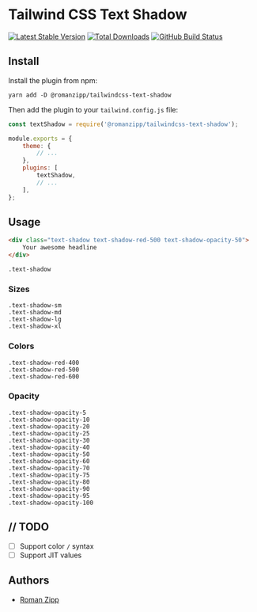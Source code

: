 # Tailwind CSS Text Shadow

[![Latest Stable Version](https://img.shields.io/npm/v/@romanzipp/tailwindcss-text-shadow?style=flat-square)](https://www.npmjs.com/package/@romanzipp/tailwindcss-text-shadow)
[![Total Downloads](https://img.shields.io/npm/dy/@romanzipp/tailwindcss-text-shadow?style=flat-square)](https://www.npmjs.com/package/@romanzipp/tailwindcss-text-shadow)
[![GitHub Build Status](https://img.shields.io/github/workflow/status/romanzipp/tailwindcss-text-shadow/Lint?style=flat-square)](https://github.com/romanzipp/tailwindcss-text-shadow/actions)

## Install

Install the plugin from npm:

```shell
yarn add -D @romanzipp/tailwindcss-text-shadow
```

Then add the plugin to your `tailwind.config.js` file:

```js
const textShadow = require('@romanzipp/tailwindcss-text-shadow');

module.exports = {
    theme: {
        // ...
    },
    plugins: [
        textShadow,
        // ...
    ],
};
```

## Usage

```html
<div class="text-shadow text-shadow-red-500 text-shadow-opacity-50">
    Your awesome headline
</div>

```
```
.text-shadow
```

### Sizes

```
.text-shadow-sm
.text-shadow-md
.text-shadow-lg
.text-shadow-xl
```

### Colors

```
.text-shadow-red-400
.text-shadow-red-500
.text-shadow-red-600
```

### Opacity

```
.text-shadow-opacity-5
.text-shadow-opacity-10
.text-shadow-opacity-20
.text-shadow-opacity-25
.text-shadow-opacity-30
.text-shadow-opacity-40
.text-shadow-opacity-50
.text-shadow-opacity-60
.text-shadow-opacity-70
.text-shadow-opacity-75
.text-shadow-opacity-80
.text-shadow-opacity-90
.text-shadow-opacity-95
.text-shadow-opacity-100
```

## // TODO

- [ ] Support color `/` syntax
- [ ] Support JIT values

## Authors

- [Roman Zipp](https://github.com/romanzipp)
